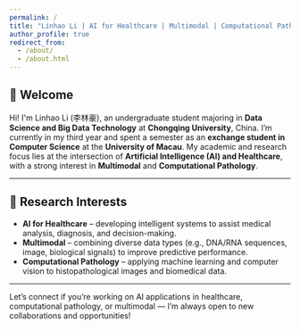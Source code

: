 ```yaml
---
permalink: /
title: "Linhao Li | AI for Healthcare | Multimodal | Computational Pathology"
author_profile: true
redirect_from: 
  - /about/
  - /about.html
---
```


## 👋 Welcome

Hi! I'm Linhao Li (李林豪), an undergraduate student majoring in **Data Science and Big Data Technology** at **Chongqing University**, China. I’m currently in my third year and spent a semester as an **exchange student in Computer Science** at the **University of Macau**. My academic and research focus lies at the intersection of **Artificial Intelligence (AI) and Healthcare**, with a strong interest in **Multimodal** and **Computational Pathology**.

---

## 🎯 Research Interests

- **AI for Healthcare** – developing intelligent systems to assist medical analysis, diagnosis, and decision-making.
- **Multimodal** – combining diverse data types (e.g., DNA/RNA sequences, image, biological signals) to improve predictive performance.
- **Computational Pathology** – applying machine learning and computer vision to histopathological images and biomedical data.

---
<!-- 
## 🔬 Research Experience

At the **Information Processing and Intelligent Systems Lab** (Chongqing University), I conducted research on **multi-source information fusion** and **uncertainty modeling**, aiming to improve classification performance in complex systems. I proposed a novel approach based on **Generalized Quantum Evidence Theory (GQET)** to handle uncertainty in heterogeneous data fusion scenarios. The method achieved superior results compared to traditional fusion techniques, particularly in tasks requiring robust decision-making under ambiguity.

At the **Fudan Vision and Learning Lab (FVL)** (Fudan University), I worked as a research intern on a project involving **video annotation for object tracking in real-world scenarios**. I annotated over **6000 frames across 9 videos**, addressing challenges such as occlusion, motion blur, and target disappearance. Using the **Segment Anything Model (SAM)**, I optimized the annotation pipeline for both efficiency and temporal consistency. I also actively engaged in discussions on ambiguous cases and refined annotation strategies. 

---

## 🛠 Technical Skills

- **Languages:** Python, C++, MATLAB  
- **Frameworks/Libraries:** PyTorch, Scikit-learn, NumPy, Pandas  
- **Tools:** Git, LaTeX  
- **Others:** Data preprocessing, model evaluation, scientific writing

---

## 🗣 Languages

- Mandarin (Native)  
- English (TOEFL 94: R28/L24/S19/W23)  
- Cantonese (Basic)

--- -->

<!-- ## 📌 Personal Website

🌐 [https://cqulinhaoli.github.io](https://cqulinhaoli.github.io)

--- -->

Let’s connect if you’re working on AI applications in healthcare, computational pathology, or multimodal — I’m always open to new collaborations and opportunities!
